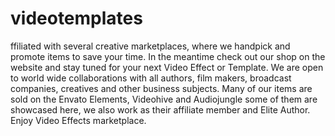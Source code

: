 # videotemplates
ffiliated with several creative marketplaces, where we handpick and promote items to save your time. In the meantime check out our shop on the website and stay tuned for your next Video Effect or Template. We are open to world wide collaborations with all authors, film makers, broadcast companies, creatives and other business subjects. Many of our items are sold on the Envato Elements, Videohive and Audiojungle some of them are showcased here, we also work as their affiliate member and Elite Author. Enjoy Video Effects marketplace.
